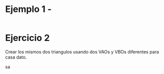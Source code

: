 # Ejemplo 1 - 
```C++

```

# Ejercicio 2
Crear los mismos dos triangulos usando dos VAOs y VBOs diferentes para casa dato.

<div>sa
</div>
